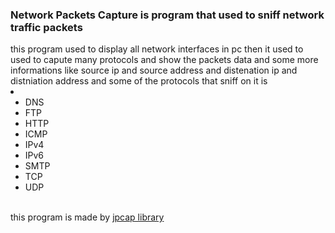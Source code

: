 <h3>Network Packets Capture is program that used to sniff network traffic packets</h3>
this program used to display all network interfaces in pc then it used to used to capute many protocols and show the packets data and some more informations like source ip and source address and distenation ip and distniation address and some of the protocols that sniff on it is  
<li>
   <ul>
       <li>DNS</li>
       <li>FTP</li>
       <li>HTTP</li>
       <li>ICMP</li>
       <li>IPv4</li>
       <li>IPv6</li>
       <li>SMTP</li>
       <li>TCP</li>
       <li>UDP</li>
   </ul>
</li>
    

<br>
this program is made by <a href ="https://github.com/jpcap/jpcap">jpcap library</a>
